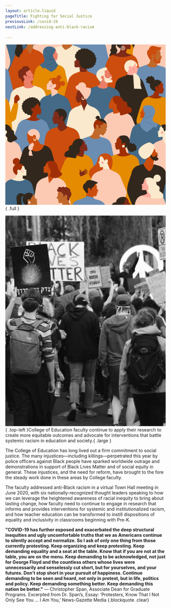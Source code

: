 ```yaml
---
layout: article.liquid
pageTitle: Fighting for Social Justice
previousLink: /covid-19
nextLink: /addressing-anti-black-racism

---
```

![Image of people of different races](/archive2020/img/equity-image.png){ .full }

![Protestors](/archive2020/img/fighting-for-social-justice.png){ .top-left }College of Education faculty continue to apply their research to create more equitable outcomes and advocate for interventions that battle systemic racism in education and society.{ .large }

The College of Education has long lived out a firm commitment to social justice. The many injustices—including killings—perpetrated this year by police officers against Black people have sparked worldwide outrage and demonstrations in support of Black Lives Matter and of social equity in general. These injustices, and the need for reform, have brought to the fore the steady work done in these areas by College faculty. 

The faculty addressed anti-Black racism in a virtual Town Hall meeting in June 2020, with six nationally-recognized thought leaders speaking to how we can leverage the heightened awareness of racial inequity to bring about lasting change, how faculty need to continue to engage in research that informs and provides interventions for systemic and institutionalized racism, and how teacher education can be transformed to instill dispositions of equality and inclusivity in classrooms beginning with Pre-K.

**"COVID-19 has further exposed and exacerbated the deep structural inequities and ugly uncomfortable truths that we as Americans continue to silently accept and normalize. So I ask of only one thing from those currently protesting. Keep organizing and keep protesting. Keep demanding equality and a seat at the  table. Know that if you are not at the table, you are on the menu. Keep demanding to be acknowledged, not just for George Floyd and the countless others whose lives were unnecessarily and senselessly cut short, but for yourselves, and your futures. Don’t stop short in your pursuit of happiness. Continue demanding to be seen and heard, not only in protest, but in life, politics and policy. Keep demanding something better. Keep demanding this nation be better."**
— Christopher Span, Associate Dean for Graduate Programs. Excerpted from Dr. Span’s, Essay: ‘Protesters, Know That I Not Only See You ... I Am You,’ News-Gazette Media {.blockquote .clear}

<style> .article img { max-width: 30%; } </style>